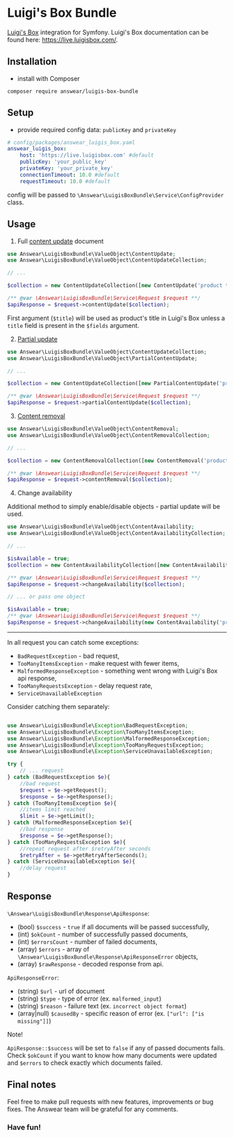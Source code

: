 # Luigi's Box Bundle
[Luigi's Box](https://www.luigisbox.com/) integration for Symfony.
Luigi's Box documentation can be found here: https://live.luigisbox.com/.

Installation
------------

* install with Composer
```
composer require answear/luigis-box-bundle
```

Setup
------------
* provide required config data: `publicKey` and `privateKey`
```yaml
# config/packages/answear_luigis_box.yaml
answear_luigis_box:
    host: 'https://live.luigisbox.com' #default
    publicKey: 'your_public_key'
    privateKey: 'your_private_key'
    connectionTimeout: 10.0 #default
    requestTimeout: 10.0 #default
```

config will be passed to `\Answear\LuigisBoxBundle\Service\ConfigProvider` class.

Usage
------------
1. Full [content update](https://live.luigisbox.com/?php#content-updates-content-update) document
```php
use Answear\LuigisBoxBundle\ValueObject\ContentUpdate;
use Answear\LuigisBoxBundle\ValueObject\ContentUpdateCollection;

// ...

$collection = new ContentUpdateCollection([new ContentUpdate('product title', 'product/url', 'object type', ['field' => 'field 1'])]);

/** @var \Answear\LuigisBoxBundle\Service\Request $request **/
$apiResponse = $request->contentUpdate($collection);
```

First argument (`$title`) will be used as product's title in Luigi's Box unless a `title` field is present in the `$fields` argument. 

2. [Partial update](https://live.luigisbox.com/?php#content-updates-partial-content-update)
```php
use Answear\LuigisBoxBundle\ValueObject\ContentUpdateCollection;
use Answear\LuigisBoxBundle\ValueObject\PartialContentUpdate;

// ...

$collection = new ContentUpdateCollection([new PartialContentUpdate('product/url', 'object type', ['title' => 'product title'])]);

/** @var \Answear\LuigisBoxBundle\Service\Request $request **/
$apiResponse = $request->partialContentUpdate($collection);
```

3. [Content removal](https://live.luigisbox.com/?php#content-updates-content-removal)
```php
use Answear\LuigisBoxBundle\ValueObject\ContentRemoval;
use Answear\LuigisBoxBundle\ValueObject\ContentRemovalCollection;

// ...

$collection = new ContentRemovalCollection([new ContentRemoval('product/url', 'product')]);

/** @var \Answear\LuigisBoxBundle\Service\Request $request **/
$apiResponse = $request->contentRemoval($collection);
```

4. Change availability

Additional method to simply enable/disable objects - partial update will be used.
```php
use Answear\LuigisBoxBundle\ValueObject\ContentAvailability;
use Answear\LuigisBoxBundle\ValueObject\ContentAvailabilityCollection;

// ...

$isAvailable = true;
$collection = new ContentAvailabilityCollection([new ContentAvailability('product/url', $isAvailable)]);

/** @var \Answear\LuigisBoxBundle\Service\Request $request **/
$apiResponse = $request->changeAvailability($collection);

// ... or pass one object

$isAvailable = true;
/** @var \Answear\LuigisBoxBundle\Service\Request $request **/
$apiResponse = $request->changeAvailability(new ContentAvailability('product/url', $isAvailable));
```

---
In all request you can catch some exceptions:
* `BadRequestException` - bad request,
* `TooManyItemsException` - make request with fewer items,
* `MalformedResponseException` - something went wrong with Luigi's Box api response,
* `TooManyRequestsException` - delay request rate,
* `ServiceUnavailableException`

Consider catching them separately:
```php

use Answear\LuigisBoxBundle\Exception\BadRequestException;
use Answear\LuigisBoxBundle\Exception\TooManyItemsException;
use Answear\LuigisBoxBundle\Exception\MalformedResponseException;
use Answear\LuigisBoxBundle\Exception\TooManyRequestsException;
use Answear\LuigisBoxBundle\Exception\ServiceUnavailableException;

try {
    // ... request
} catch (BadRequestException $e){
    //bad request
    $request = $e->getRequest();
    $response = $e->getResponse();
} catch (TooManyItemsException $e){
    //items limit reached
    $limit = $e->getLimit();
} catch (MalformedResponseException $e){
    //bad response 
    $response = $e->getResponse();
} catch (TooManyRequestsException $e){
    //repeat request after $retryAfter seconds
    $retryAfter = $e->getRetryAfterSeconds();
} catch (ServiceUnavailableException $e){
    //delay request
}

```

Response
------------

`\Answear\LuigisBoxBundle\Response\ApiResponse`:
* (bool) `$success` - `true` if all documents will be passed successfully,
* (int) `$okCount` - number of successfully passed documents,
* (int) `$errorsCount` - number of failed documents,
* (array) `$errors` - array of `\Answear\LuigisBoxBundle\Response\ApiResponseError` objects,
* (array) `$rawResponse` - decoded response from api.

`ApiResponseError`:
* (string) `$url` - url of document
* (string) `$type` - type of error (ex. `malformed_input`)
* (string) `$reason` - failure text (ex. `incorrect object format`)
* (array|null) `$causedBy` - specific reason of error (ex. `["url": ["is missing"]]`)


Note!

`ApiResponse::$success` will be set to `false` if any of passed documents fails. Check `$okCount` if you want to know how many documents were updated and `$errors` to check exactly which documents failed.


Final notes
------------

Feel free to make pull requests with new features, improvements or bug fixes. The Answear team will be grateful for any comments.


### Have fun!
